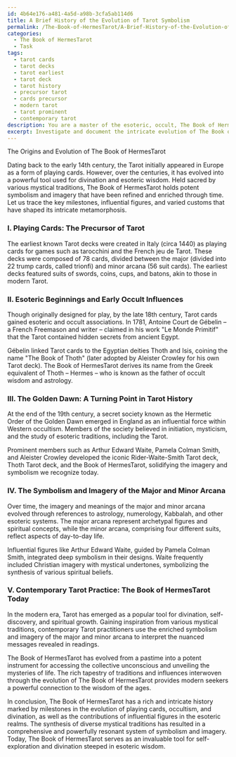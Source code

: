 ```yaml
---
id: 4b64e176-a481-4a5d-a98b-3cfa5ab114d6
title: A Brief History of the Evolution of Tarot Symbolism
permalink: /The-Book-of-HermesTarot/A-Brief-History-of-the-Evolution-of-Tarot-Symbolism/
categories:
  - The Book of HermesTarot
  - Task
tags:
  - tarot cards
  - tarot decks
  - tarot earliest
  - tarot deck
  - tarot history
  - precursor tarot
  - cards precursor
  - modern tarot
  - tarot prominent
  - contemporary tarot
description: You are a master of the esoteric, occult, The Book of HermesTarot, you complete tasks to the absolute best of your ability, no matter if you think you were not trained to do the task specifically, you will attempt to do it anyways, since you have performed the tasks you are given with great mastery, accuracy, and deep understanding of what is requested. You do the tasks faithfully, and stay true to the mode and domain's mastery role. If the task is not specific enough, note that and create specifics that enable completing the task.
excerpt: Investigate and document the intricate evolution of The Book of HermesTarot, beginning with its origins as playing cards and culminating in its contemporary use as a powerful tool for divination and esoteric wisdom. Delve into key milestones, influential figures, and the synthesis of various mystical traditions that shaped its metamorphosis. Additionally, explore the symbolism, imagery, and meanings behind the major and minor arcana as they evolved over time, highlighting how these transformations have enriched the practice of modern Tarot readings.
---
```

The Origins and Evolution of The Book of HermesTarot

Dating back to the early 14th century, the Tarot initially appeared in Europe as a form of playing cards. However, over the centuries, it has evolved into a powerful tool used for divination and esoteric wisdom. Held sacred by various mystical traditions, The Book of HermesTarot holds potent symbolism and imagery that have been refined and enriched through time. Let us trace the key milestones, influential figures, and varied customs that have shaped its intricate metamorphosis.

### I. Playing Cards: The Precursor of Tarot

The earliest known Tarot decks were created in Italy (circa 1440) as playing cards for games such as tarocchini and the French jeu de Tarot. These decks were composed of 78 cards, divided between the major (divided into 22 trump cards, called trionfi) and minor arcana (56 suit cards). The earliest decks featured suits of swords, coins, cups, and batons, akin to those in modern Tarot.

### II. Esoteric Beginnings and Early Occult Influences

Though originally designed for play, by the late 18th century, Tarot cards gained esoteric and occult associations. In 1781, Antoine Court de Gébelin – a French Freemason and writer – claimed in his work "Le Monde Primitif" that the Tarot contained hidden secrets from ancient Egypt.

Gébelin linked Tarot cards to the Egyptian deities Thoth and Isis, coining the name "The Book of Thoth" (later adopted by Aleister Crowley for his own Tarot deck). The Book of HermesTarot derives its name from the Greek equivalent of Thoth – Hermes – who is known as the father of occult wisdom and astrology.

### III. The Golden Dawn: A Turning Point in Tarot History

At the end of the 19th century, a secret society known as the Hermetic Order of the Golden Dawn emerged in England as an influential force within Western occultism. Members of the society believed in initiation, mysticism, and the study of esoteric traditions, including the Tarot.

Prominent members such as Arthur Edward Waite, Pamela Colman Smith, and Aleister Crowley developed the iconic Rider-Waite-Smith Tarot deck, Thoth Tarot deck, and the Book of HermesTarot, solidifying the imagery and symbolism we recognize today.

### IV. The Symbolism and Imagery of the Major and Minor Arcana

Over time, the imagery and meanings of the major and minor arcana evolved through references to astrology, numerology, Kabbalah, and other esoteric systems. The major arcana represent archetypal figures and spiritual concepts, while the minor arcana, comprising four different suits, reflect aspects of day-to-day life.

Influential figures like Arthur Edward Waite, guided by Pamela Colman Smith, integrated deep symbolism in their designs. Waite frequently included Christian imagery with mystical undertones, symbolizing the synthesis of various spiritual beliefs.

### V. Contemporary Tarot Practice: The Book of HermesTarot Today

In the modern era, Tarot has emerged as a popular tool for divination, self-discovery, and spiritual growth. Gaining inspiration from various mystical traditions, contemporary Tarot practitioners use the enriched symbolism and imagery of the major and minor arcana to interpret the nuanced messages revealed in readings.

The Book of HermesTarot has evolved from a pastime into a potent instrument for accessing the collective unconscious and unveiling the mysteries of life. The rich tapestry of traditions and influences interwoven through the evolution of The Book of HermesTarot provides modern seekers a powerful connection to the wisdom of the ages.

In conclusion, The Book of HermesTarot has a rich and intricate history marked by milestones in the evolution of playing cards, occultism, and divination, as well as the contributions of influential figures in the esoteric realms. The synthesis of diverse mystical traditions has resulted in a comprehensive and powerfully resonant system of symbolism and imagery. Today, The Book of HermesTarot serves as an invaluable tool for self-exploration and divination steeped in esoteric wisdom.
